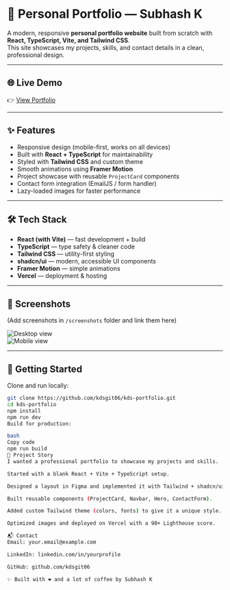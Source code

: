 # 🚀 Personal Portfolio — Subhash K

A modern, responsive **personal portfolio website** built from scratch with **React, TypeScript, Vite, and Tailwind CSS**.  
This site showcases my projects, skills, and contact details in a clean, professional design.

---

## 🌐 Live Demo
👉 [View Portfolio](https://your-vercel-link.vercel.app)  

---

## ✨ Features
- Responsive design (mobile-first, works on all devices)
- Built with **React + TypeScript** for maintainability
- Styled with **Tailwind CSS** and custom theme
- Smooth animations using **Framer Motion**
- Project showcase with reusable `ProjectCard` components
- Contact form integration (EmailJS / form handler)
- Lazy-loaded images for faster performance

---

## 🛠️ Tech Stack
- **React (with Vite)** — fast development + build
- **TypeScript** — type safety & cleaner code
- **Tailwind CSS** — utility-first styling
- **shadcn/ui** — modern, accessible UI components
- **Framer Motion** — simple animations
- **Vercel** — deployment & hosting

---

## 📸 Screenshots
(Add screenshots in `/screenshots` folder and link them here)

![Desktop view](screenshots/desktop.png)  
![Mobile view](screenshots/mobile.png)  

---

## 🚀 Getting Started

Clone and run locally:

```bash
git clone https://github.com/kdsgit06/kds-portfolio.git
cd kds-portfolio
npm install
npm run dev
Build for production:

bash
Copy code
npm run build
📖 Project Story
I wanted a professional portfolio to showcase my projects and skills.

Started with a blank React + Vite + TypeScript setup.

Designed a layout in Figma and implemented it with Tailwind + shadcn/ui.

Built reusable components (ProjectCard, Navbar, Hero, ContactForm).

Added custom Tailwind theme (colors, fonts) to give it a unique style.

Optimized images and deployed on Vercel with a 90+ Lighthouse score.

📬 Contact
Email: your.email@example.com

LinkedIn: linkedin.com/in/yourprofile

GitHub: github.com/kdsgit06

✨ Built with ❤️ and a lot of coffee by Subhash K